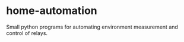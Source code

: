 # home-automation
Small python programs for automating environment measurement and control of relays.
